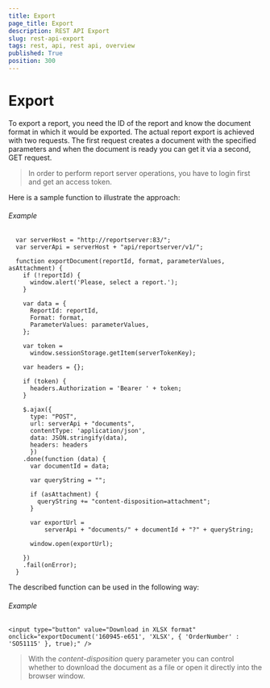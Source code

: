 ```yaml
---
title: Export
page_title: Export
description: REST API Export
slug: rest-api-export
tags: rest, api, rest api, overview
published: True
position: 300
---
```


# Export

To export a report, you need the ID of the report and know the document format in which it would be exported. The actual report export is achieved with two requests. The first request creates a document with the specified parameters and when the document is ready you can get it via a second, GET request. 

> In order to perform report server operations, you have to login first and get an access token.

Here is a sample function to illustrate the approach:

###### Example

	  var serverHost = "http://reportserver:83/";
	  var serverApi = serverHost + "api/reportserver/v1/";
	  
	  function exportDocument(reportId, format, parameterValues, asAttachment) {
		if (!reportId) {
		  window.alert('Please, select a report.');
		}

		var data = {
		  ReportId: reportId,
		  Format: format,
		  ParameterValues: parameterValues,
		};

		var token =
		  window.sessionStorage.getItem(serverTokenKey);

		var headers = {};
		
		if (token) {
		  headers.Authorization = 'Bearer ' + token;
		}

		$.ajax({
		  type: "POST",
		  url: serverApi + "documents",
		  contentType: 'application/json',
		  data: JSON.stringify(data),
		  headers: headers
		  })
		.done(function (data) {
		  var documentId = data;

		  var queryString = "";

		  if (asAttachment) {
			queryString += "content-disposition=attachment";
		  }

		  var exportUrl =
			  serverApi + "documents/" + documentId + "?" + queryString;

		  window.open(exportUrl);

		})
		.fail(onError);
	  }

The described function can be used in the following way:

###### Example

	<input type="button" value="Download in XLSX format" onclick="exportDocument('160945-e651', 'XLSX', { 'OrderNumber' : 'SO51115' }, true);" />


> With the *content-disposition* query parameter you can control whether to download the document as a file or open it directly into the browser window.
